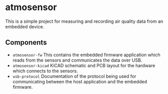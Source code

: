 # atmosensor
This is a simple project for measuring and recording air quality data from an embedded device.

## Components
* `atmosensor-fw` This contains the embedded firmware application which reads from
the sensors and communicates the data over USB.
* `atmosensor-kicad` KiCAD schematic and PCB layout for the hardware which connects
to the sensors.
* `usb-protocol` Documentation of the protocol being used for communicating between
the host application and the embedded firmware.